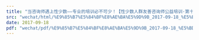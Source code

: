 ```yaml
---
title: "当咨询师遇上性少数——专业的培训必不可少！【性少数人群友善咨询师公益培训·第十六期·杭州站】"
src: "wechat/html/%E9%85%B7%E5%84%BF%E8%AE%BA%E5%9D%9B_2017-09-18_%E5%BD%93%E5%92%A8%E8%AF%A2%E5%B8%88%E9%81%87%E4%B8%8A%E6%80%A7%E5%B0%91%E6%95%B0%E2%80%94%E2%80%94%E4%B8%93%E4%B8%9A%E7%9A%84%E5%9F%B9%E8%AE%AD%E5%BF%85%E4%B8%8D%E5%8F%AF%E5%B0%91%EF%BC%81%E3%80%90%E6%80%A7%E5%B0%91%E6%95%B0%E4%BA%BA%E7%BE%A4%E5%8F%8B%E5%96%84%E5%92%A8%E8%AF%A2%E5%B8%88%E5%85%AC%E7%9B%8A%E5%9F%B9%E8%AE%AD%C2%B7%E7%AC%AC%E5%8D%81%E5%85%AD%E6%9C%9F%C2%B7%E6%9D%AD%E5%B7%9E%E7%AB%99%E3%80%91.html"
date: 2017-09-18
pdf: "wechat/pdf/%E9%85%B7%E5%84%BF%E8%AE%BA%E5%9D%9B_2017-09-18_%E5%BD%93%E5%92%A8%E8%AF%A2%E5%B8%88%E9%81%87%E4%B8%8A%E6%80%A7%E5%B0%91%E6%95%B0%E2%80%94%E2%80%94%E4%B8%93%E4%B8%9A%E7%9A%84%E5%9F%B9%E8%AE%AD%E5%BF%85%E4%B8%8D%E5%8F%AF%E5%B0%91%EF%BC%81%E3%80%90%E6%80%A7%E5%B0%91%E6%95%B0%E4%BA%BA%E7%BE%A4%E5%8F%8B%E5%96%84%E5%92%A8%E8%AF%A2%E5%B8%88%E5%85%AC%E7%9B%8A%E5%9F%B9%E8%AE%AD%C2%B7%E7%AC%AC%E5%8D%81%E5%85%AD%E6%9C%9F%C2%B7%E6%9D%AD%E5%B7%9E%E7%AB%99%E3%80%91.pdf"
---
```

